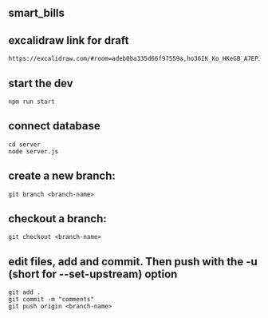 ###
## smart_bills
###

## excalidraw link for draft 
    https://excalidraw.com/#room=adeb0ba335d66f97559a,ho36IK_Ko_HKeGB_A7EPJg

## start the dev
    npm run start

## connect database
    cd server
    node server.js 

## create a new branch:
    git branch <branch-name>

## checkout a branch:
    git checkout <branch-name>
  
## edit files, add and commit. Then push with the -u (short for --set-upstream) option
    git add .
    git commit -m "comments" 
    git push origin <branch-name>